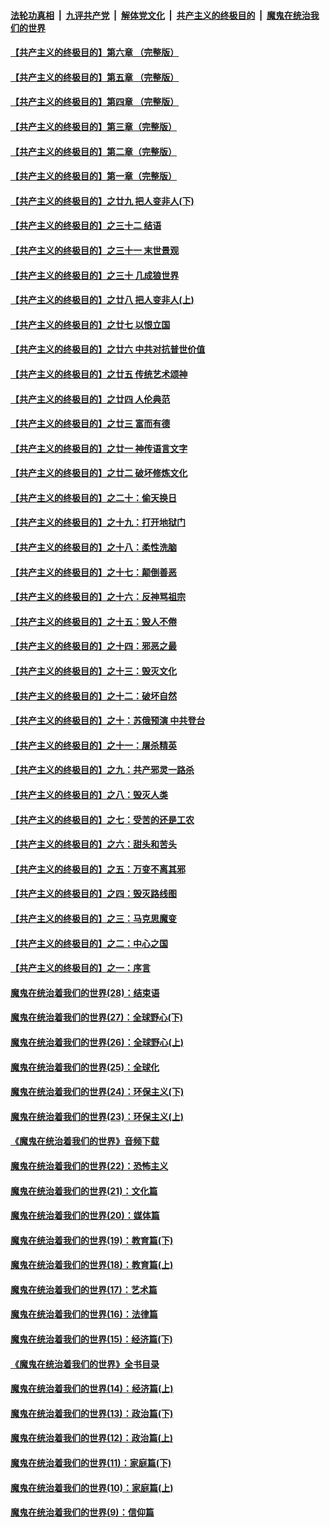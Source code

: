 ####  [法轮功真相](../../../../basic/blob/master/README.md?t=03310901) &nbsp;|&nbsp; [九评共产党](../../../../9ping.md/blob/master/README.md?t=03310901) &nbsp;|&nbsp; [解体党文化](../../../../jtdwh.md/blob/master/README.md?t=03310901)  &nbsp;|&nbsp; [共产主义的终极目的](../../../../gczydzjmd.md/blob/master/README.md?t=03310901) &nbsp;|&nbsp; [魔鬼在统治我们的世界](../../../../mgztzwmdsj.md/blob/master/README.md?t=03310901) 

#### [【共产主义的终极目的】第六章 （完整版）](../pages/nsc422/n11428913.md?t=03310901) 

#### [【共产主义的终极目的】第五章 （完整版）](../pages/nsc422/n11428912.md?t=03310901) 

#### [【共产主义的终极目的】第四章 （完整版）](../pages/nsc422/n11428907.md?t=03310901) 

#### [【共产主义的终极目的】第三章（完整版）](../pages/nsc422/n11428848.md?t=03310901) 

#### [【共产主义的终极目的】第二章（完整版）](../pages/nsc422/n11428831.md?t=03310901) 

#### [【共产主义的终极目的】第一章（完整版）](../pages/nsc422/n11417651.md?t=03310901) 

#### [【共产主义的终极目的】之廿九 把人变非人(下)](../pages/nsc422/n11344140.md?t=03310901) 

#### [【共产主义的终极目的】之三十二 结语](../pages/nsc422/n11360535.md?t=03310901) 

#### [【共产主义的终极目的】之三十一 末世景观](../pages/nsc422/n11351129.md?t=03310901) 

#### [【共产主义的终极目的】之三十 几成狼世界](../pages/nsc422/n11348280.md?t=03310901) 

#### [【共产主义的终极目的】之廿八 把人变非人(上)](../pages/nsc422/n11340492.md?t=03310901) 

#### [【共产主义的终极目的】之廿七 以恨立国](../pages/nsc422/n11336944.md?t=03310901) 

#### [【共产主义的终极目的】之廿六 中共对抗普世价值](../pages/nsc422/n11324785.md?t=03310901) 

#### [【共产主义的终极目的】之廿五 传统艺术颂神](../pages/nsc422/n11296396.md?t=03310901) 

#### [【共产主义的终极目的】之廿四 人伦典范](../pages/nsc422/n11296397.md?t=03310901) 

#### [【共产主义的终极目的】之廿三 富而有德](../pages/nsc422/n11283598.md?t=03310901) 

#### [【共产主义的终极目的】之廿一 神传语言文字](../pages/nsc422/n11263265.md?t=03310901) 

#### [【共产主义的终极目的】之廿二 破坏修炼文化](../pages/nsc422/n11245728.md?t=03310901) 

#### [【共产主义的终极目的】之二十：偷天换日](../pages/nsc422/n11238846.md?t=03310901) 

#### [【共产主义的终极目的】之十九：打开地狱门](../pages/nsc422/n11206376.md?t=03310901) 

#### [【共产主义的终极目的】之十八：柔性洗脑](../pages/nsc422/n11199994.md?t=03310901) 

#### [【共产主义的终极目的】之十七：颠倒善恶](../pages/nsc422/n11179782.md?t=03310901) 

#### [【共产主义的终极目的】之十六：反神骂祖宗](../pages/nsc422/n11166798.md?t=03310901) 

#### [【共产主义的终极目的】之十五：毁人不倦](../pages/nsc422/n11166792.md?t=03310901) 

#### [【共产主义的终极目的】之十四：邪恶之最](../pages/nsc422/n11150249.md?t=03310901) 

#### [【共产主义的终极目的】之十三：毁灭文化](../pages/nsc422/n11135227.md?t=03310901) 

#### [【共产主义的终极目的】之十二：破坏自然](../pages/nsc422/n11135214.md?t=03310901) 

#### [【共产主义的终极目的】之十：苏俄预演 中共登台](../pages/nsc422/n11118424.md?t=03310901) 

#### [【共产主义的终极目的】之十一：屠杀精英](../pages/nsc422/n11118442.md?t=03310901) 

#### [【共产主义的终极目的】之九：共产邪灵一路杀](../pages/nsc422/n11114139.md?t=03310901) 

#### [【共产主义的终极目的】之八：毁灭人类](../pages/nsc422/n11108503.md?t=03310901) 

#### [【共产主义的终极目的】之七：受苦的还是工农](../pages/nsc422/n11101809.md?t=03310901) 

#### [【共产主义的终极目的】之六：甜头和苦头](../pages/nsc422/n11096971.md?t=03310901) 

#### [【共产主义的终极目的】之五：万变不离其邪](../pages/nsc422/n11091285.md?t=03310901) 

#### [【共产主义的终极目的】之四：毁灭路线图](../pages/nsc422/n11086284.md?t=03310901) 

#### [【共产主义的终极目的】之三：马克思魔变](../pages/nsc422/n11061941.md?t=03310901) 

#### [【共产主义的终极目的】之二：中心之国](../pages/nsc422/n11047728.md?t=03310901) 

#### [【共产主义的终极目的】之一：序言](../pages/nsc422/n11086077.md?t=03310901) 

#### [魔鬼在统治着我们的世界(28)：结束语](../pages/nsc422/n10936246.md?t=03310901) 

#### [魔鬼在统治着我们的世界(27)：全球野心(下)](../pages/nsc422/n10928319.md?t=03310901) 

#### [魔鬼在统治着我们的世界(26)：全球野心(上)](../pages/nsc422/n10900318.md?t=03310901) 

#### [魔鬼在统治着我们的世界(25)：全球化](../pages/nsc422/n10788205.md?t=03310901) 

#### [魔鬼在统治着我们的世界(24)：环保主义(下)](../pages/nsc422/n10695307.md?t=03310901) 

#### [魔鬼在统治着我们的世界(23)：环保主义(上)](../pages/nsc422/n10688613.md?t=03310901) 

#### [《魔鬼在统治着我们的世界》音频下载](../pages/nsc422/n10635553.md?t=03310901) 

#### [魔鬼在统治着我们的世界(22)：恐怖主义](../pages/nsc422/n10614727.md?t=03310901) 

#### [魔鬼在统治着我们的世界(21)：文化篇](../pages/nsc422/n10597706.md?t=03310901) 

#### [魔鬼在统治着我们的世界(20)：媒体篇](../pages/nsc422/n10586579.md?t=03310901) 

#### [魔鬼在统治着我们的世界(19)：教育篇(下)](../pages/nsc422/n10564808.md?t=03310901) 

#### [魔鬼在统治着我们的世界(18)：教育篇(上)](../pages/nsc422/n10526970.md?t=03310901) 

#### [魔鬼在统治着我们的世界(17)：艺术篇](../pages/nsc422/n10499093.md?t=03310901) 

#### [魔鬼在统治着我们的世界(16)：法律篇](../pages/nsc422/n10485969.md?t=03310901) 

#### [魔鬼在统治着我们的世界(15)：经济篇(下)](../pages/nsc422/n10469975.md?t=03310901) 

#### [《魔鬼在统治着我们的世界》全书目录](../pages/nsc422/n10464261.md?t=03310901) 

#### [魔鬼在统治着我们的世界(14)：经济篇(上)](../pages/nsc422/n10457370.md?t=03310901) 

#### [魔鬼在统治着我们的世界(13)：政治篇(下)](../pages/nsc422/n10448270.md?t=03310901) 

#### [魔鬼在统治着我们的世界(12)：政治篇(上)](../pages/nsc422/n10444576.md?t=03310901) 

#### [魔鬼在统治着我们的世界(11)：家庭篇(下)](../pages/nsc422/n10440961.md?t=03310901) 

#### [魔鬼在统治着我们的世界(10)：家庭篇(上)](../pages/nsc422/n10435448.md?t=03310901) 

#### [魔鬼在统治着我们的世界(9)：信仰篇](../pages/nsc422/n10432159.md?t=03310901) 

